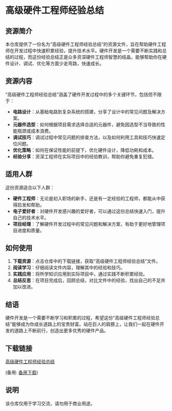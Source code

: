 # 高级硬件工程师经验总结

## 资源简介

本仓库提供了一份名为“高级硬件工程师经验总结”的资源文件，旨在帮助硬件工程师在开发过程中快速积累经验，提升技术水平。硬件开发是一个需要不断实践和总结的过程，而这份经验总结正是众多资深硬件工程师智慧的结晶，能够帮助你在硬件设计、调试、优化等方面少走弯路，快速成长。

## 资源内容

“高级硬件工程师经验总结”涵盖了硬件开发过程中的多个关键环节，包括但不限于：

- **电路设计**：从基础电路到复杂系统的搭建，分享了设计中的常见问题及解决方案。
- **元器件选型**：如何根据项目需求选择合适的元器件，避免因选型不当导致的性能瓶颈或成本浪费。
- **调试技巧**：调试过程中常见问题的排查方法，以及如何利用工具和技巧快速定位问题。
- **优化策略**：如何在保证性能的前提下，优化硬件设计，降低功耗和成本。
- **经验分享**：资深工程师在实际项目中的经验教训，帮助你避免重复犯错。

## 适用人群

这份资源适合以下人群：

- **硬件工程师**：无论是初入职场的新手，还是有一定经验的工程师，都能从中获得启发和帮助。
- **电子爱好者**：对硬件开发感兴趣的爱好者，可以通过这份总结快速入门，提升自己的技术水平。
- **项目经理**：了解硬件开发过程中的常见问题和解决方案，有助于更好地管理项目进度和质量。

## 如何使用

1. **下载资源**：点击仓库中的下载链接，获取“高级硬件工程师经验总结”文件。
2. **阅读学习**：仔细阅读文件内容，理解其中的经验和技巧。
3. **实践应用**：将所学知识应用到实际项目中，通过实践不断积累经验。
4. **总结反思**：在项目完成后，回顾总结，对比文件中的经验，找出自己的不足并加以改进。

## 结语

硬件开发是一个需要不断学习和积累的过程，希望这份“高级硬件工程师经验总结”能够成为你成长道路上的宝贵财富。站在巨人的肩膀上，让我们一起在硬件开发的道路上不断前行，创造出更多优秀的硬件产品。

## 下载链接
[高级硬件工程师经验总结](https://pan.quark.cn/s/2f27f84ce7cc) 

(备用: [备用下载](https://pan.baidu.com/s/1aOJuDZnzLI1-X7Ju9LVvqA?pwd=1234))

## 说明

该仓库仅用于学习交流，请勿用于商业用途。
